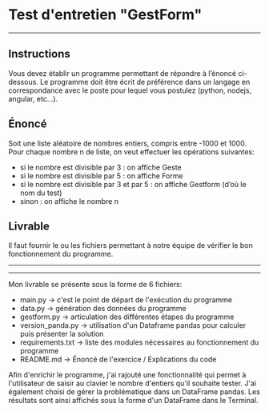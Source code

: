 # Test d'entretien "GestForm"

-------------
## Instructions
Vous devez établir un programme permettant de répondre à l’énoncé ci-dessous.
Le programme doit être écrit de préférence dans un langage en correspondance avec le poste pour lequel vous postulez (python, nodejs, angular, etc...).

## Énoncé
Soit une liste aléatoire de nombres entiers, compris entre -1000 et 1000. Pour chaque nombre n de liste, on veut effectuer les opérations suivantes:
* si le nombre est divisible par 3 : on affiche Geste
* si le nombre est divisible par 5 : on affiche Forme
* si le nombre est divisible par 3 et par 5 : on affiche Gestform (d’où le nom du test)
* sinon : on affiche le nombre n

## Livrable
Il faut fournir le ou les fichiers permettant à notre équipe de vérifier le bon fonctionnement du programme.

-----------------
-----------------
Mon livrable se présente sous la forme de 6 fichiers:  
* main.py -> c'est le point de départ de l'exécution du programme
* data.py -> génération des données du programme
* gestform.py -> articulation des différentes étapes du programme
* version_panda.py -> utilisation d'un Dataframe pandas pour calculer puis présenter la solution
* requirements.txt -> liste des modules nécessaires au fonctionnement du programme
* README.md -> Énoncé de l'exercice / Explications du code

Afin d'enrichir le programme, j'ai rajouté une fonctionnalité qui permet à l'utilisateur de saisir au clavier le nombre d'entiers qu'il souhaite tester.
J'ai également choisi de gérer la problématique dans un DataFrame pandas.
Les résultats sont ainsi affichés sous la forme d'un DataFrame dans le Terminal.
